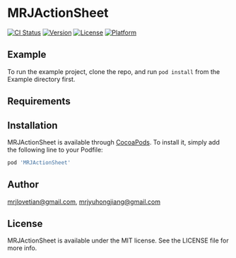 # MRJActionSheet

[![CI Status](http://img.shields.io/travis/mrjlovetian@gmail.com/MRJActionSheet.svg?style=flat)](https://travis-ci.org/mrjlovetian@gmail.com/MRJActionSheet)
[![Version](https://img.shields.io/cocoapods/v/MRJActionSheet.svg?style=flat)](http://cocoapods.org/pods/MRJActionSheet)
[![License](https://img.shields.io/cocoapods/l/MRJActionSheet.svg?style=flat)](http://cocoapods.org/pods/MRJActionSheet)
[![Platform](https://img.shields.io/cocoapods/p/MRJActionSheet.svg?style=flat)](http://cocoapods.org/pods/MRJActionSheet)

## Example

To run the example project, clone the repo, and run `pod install` from the Example directory first.

## Requirements

## Installation

MRJActionSheet is available through [CocoaPods](http://cocoapods.org). To install
it, simply add the following line to your Podfile:

```ruby
pod 'MRJActionSheet'
```

## Author

mrjlovetian@gmail.com, mrjyuhongjiang@gmail.com

## License

MRJActionSheet is available under the MIT license. See the LICENSE file for more info.
